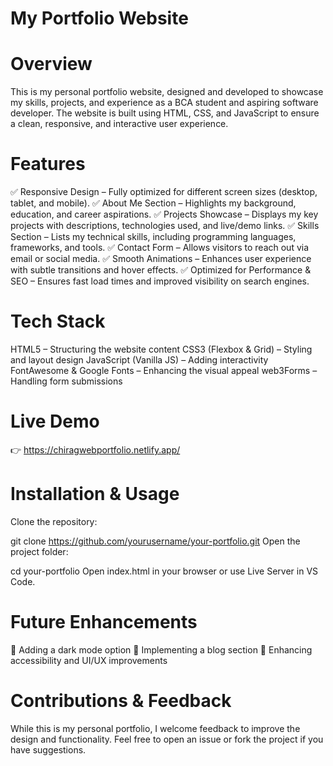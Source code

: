 # My Portfolio Website
# Overview
This is my personal portfolio website, designed and developed to showcase my skills, projects, and experience as a BCA student and aspiring software developer. The website is built using HTML, CSS, and JavaScript to ensure a clean, responsive, and interactive user experience.

# Features
✅ Responsive Design – Fully optimized for different screen sizes (desktop, tablet, and mobile).
✅ About Me Section – Highlights my background, education, and career aspirations.
✅ Projects Showcase – Displays my key projects with descriptions, technologies used, and live/demo links.
✅ Skills Section – Lists my technical skills, including programming languages, frameworks, and tools.
✅ Contact Form – Allows visitors to reach out via email or social media.
✅ Smooth Animations – Enhances user experience with subtle transitions and hover effects.
✅ Optimized for Performance & SEO – Ensures fast load times and improved visibility on search engines.

# Tech Stack
HTML5 – Structuring the website content
CSS3 (Flexbox & Grid) – Styling and layout design
JavaScript (Vanilla JS) – Adding interactivity
FontAwesome & Google Fonts – Enhancing the visual appeal
web3Forms – Handling form submissions

# Live Demo
👉 https://chiragwebportfolio.netlify.app/

# Installation & Usage
Clone the repository:

git clone https://github.com/yourusername/your-portfolio.git
Open the project folder:

cd your-portfolio
Open index.html in your browser or use Live Server in VS Code.

# Future Enhancements
🔹 Adding a dark mode option
🔹 Implementing a blog section
🔹 Enhancing accessibility and UI/UX improvements

# Contributions & Feedback
While this is my personal portfolio, I welcome feedback to improve the design and functionality. Feel free to open an issue or fork the project if you have suggestions.
